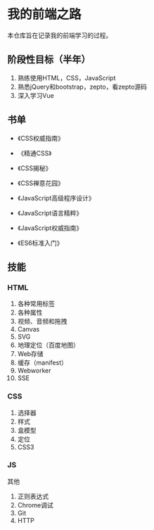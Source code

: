# 我的前端之路

本仓库旨在记录我的前端学习的过程。


## 阶段性目标（半年）

1. 熟练使用HTML，CSS，JavaScript
2. 熟悉jQuery和bootstrap，zepto，看zepto源码
3. 深入学习Vue

## 书单

- 《CSS权威指南》
- 《精通CSS》
- 《CSS揭秘》
- 《CSS禅意花园》                                         

- 《JavaScript高级程序设计》
- 《JavaScript语言精粹》
- 《JavaScript权威指南》
- 《ES6标准入门》


## 技能

### HTML

1. 各种常用标签
2. 各种属性
3. 视频、音频和拖拽
4. Canvas
5. SVG
6. 地理定位（百度地图）
7. Web存储
8. 缓存（manifest）
9. Webworker
10. SSE

### CSS

1. 选择器
2. 样式
3. 盒模型
4. 定位
5. CSS3

### JS 



其他

1. 正则表达式
2. Chrome调试
3. Git
4. HTTP
